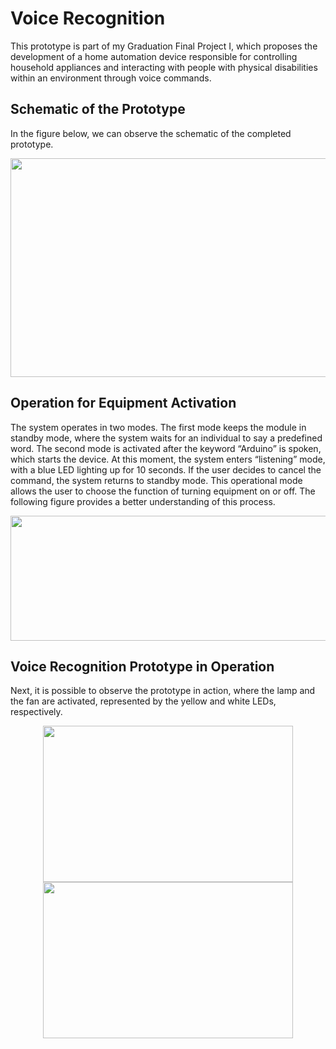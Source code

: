 # Voice Recognition

This prototype is part of my Graduation Final Project I, which proposes the development of a home automation device responsible for controlling household appliances and interacting with people with physical disabilities within an environment through voice commands.

## Schematic of the Prototype

In the figure below, we can observe the schematic of the completed prototype.

<p align="center">
<img src="https://user-images.githubusercontent.com/104764600/192167224-593d079e-52f8-46c5-a864-a57df2a56924.JPG" width="550" height="350">
</p>

## Operation for Equipment Activation

The system operates in two modes. The first mode keeps the module in standby mode, where the system waits for an individual to say a predefined word. The second mode is activated after the keyword “Arduino” is spoken, which starts the device. At this moment, the system enters “listening” mode, with a blue LED lighting up for 10 seconds. If the user decides to cancel the command, the system returns to standby mode. This operational mode allows the user to choose the function of turning equipment on or off. The following figure provides a better understanding of this process.

<p align="center">
<img src="https://user-images.githubusercontent.com/104764600/192166906-7e927cc8-2565-454e-8ea9-de7d8b0bec5f.png" width="600" height="200">
</p>

## Voice Recognition Prototype in Operation

Next, it is possible to observe the prototype in action, where the lamp and the fan are activated, represented by the yellow and white LEDs, respectively.

<p align="center"><img src = "https://user-images.githubusercontent.com/104764600/192167120-bc335077-3857-4d31-9b72-95982f9cf9a0.png" width="400" height="250" /> <img src = "https://user-images.githubusercontent.com/104764600/192167246-9f403898-8f04-4c8c-a84c-648205fa2f0c.jpg" width="400" height="250" /></p>

